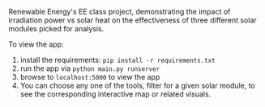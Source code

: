 Renewable Energy's EE class project, demonstrating the impact of irradiation power vs solar heat on the effectiveness of three different solar modules picked for analysis.

To view the app:

1. install the requirements: `pip install -r requirements.txt`
2. run the app via `python main.py runserver`
3. browse to `localhost:5000` to view the app
4. You can choose any one of the tools, filter for a given solar module, to see the corresponding interactive map or related visuals.

